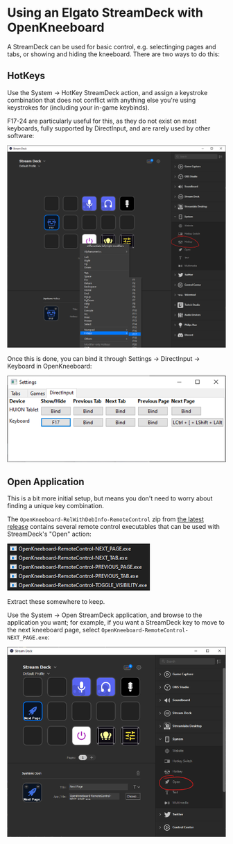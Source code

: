 # Using an Elgato StreamDeck with OpenKneeboard

A StreamDeck can be used for basic control, e.g. selectinging pages and tabs, or showing and hiding the kneeboard. There are two ways to do this:

## HotKeys

Use the System -> HotKey StreamDeck action, and assign a keystroke combination that does not conflict with anything else you're using keystrokes for (including your in-game keybinds).

F17-24 are particularly useful for this, as they do not exist on most keyboards, fully supported by DirectInput,  and are rarely used by other software:

![binding F17 through the StreamDeck UI](screenshots/streamdeck-hotkey.png)

Once this is done, you can bind it through Settings -> DirectInput -> Keyboard in OpenKneeboard:

![screenshot of F17 bound to show/hide in OpenKneeboard](screenshots/openkneeboard-bound-f17.png)

## Open Application

This is a bit more initial setup, but means you don't need to worry about finding a unique key combination.

The `OpenKneeboard-RelWithDebInfo-RemoteControl` zip from [the latest release](https://github.com/fredemmott/OpenKneeboard/releases/latest) contains several remote control executables that can be used with StreamDeck's "Open" action:

![OpenKneeboard-Remote-PREVIOUS_PAGE.exe, -NEXT_PAGE.exe, -NEXT_TAB.exe, etc](screenshots/remote-controls.png)

Extract these somewhere to keep.

Use the System -> Open StreamDeck application, and browse to the application you want; for example, if you want a StreamDeck key to move to the next kneeboard page, select `OpenKneeboard-RemoteControl-NEXT_PAGE.exe`:

![Screenshot of Elgato software with Next Page remote control](screenshots/streamdeck-open.png)
